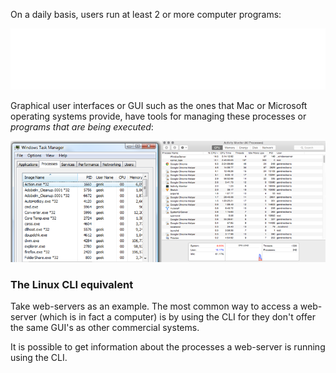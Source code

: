 On a daily basis, users run at least 2 or more computer programs:

![cli6-processes](.guides/img/cli6-processes.gif)

Graphical user interfaces or GUI such as the ones that Mac or Microsoft operating systems provide, have tools for managing these processes or _programs that are being executed_:

![cli6-task-managers](.guides/img/cli6-task-managers.png)

### The Linux CLI equivalent

Take web-servers as an example. The most common way to access a web-server (which is in fact a computer) is by using the CLI for they don't offer the same GUI's as other commercial systems.

It is possible to get information about the processes a web-server is running using the CLI.